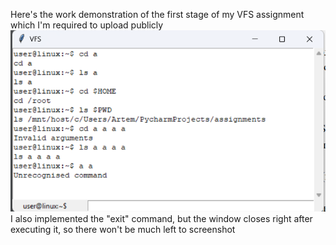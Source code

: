 Here's the work demonstration of the first stage of my VFS assignment which I'm required to upload publicly<br>
![screenshot](/demo_screenshots/stage_1.png?raw=true)<br>
I also implemented the "exit" command, but the window closes right after executing it, so there won't be much left to screenshot